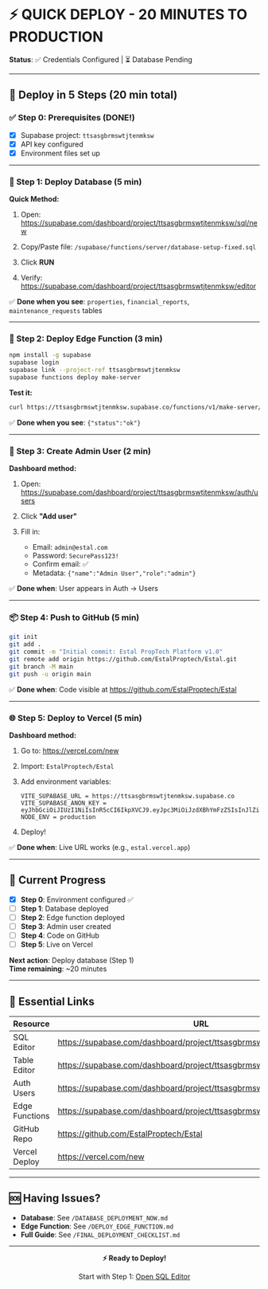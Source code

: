 # ⚡ QUICK DEPLOY - 20 MINUTES TO PRODUCTION

**Status**: ✅ Credentials Configured | ⏳ Database Pending

---

## 🚀 Deploy in 5 Steps (20 min total)

### ✅ Step 0: Prerequisites (DONE!)
- [x] Supabase project: `ttsasgbrmswtjtenmksw`
- [x] API key configured
- [x] Environment files set up

---

### 📝 Step 1: Deploy Database (5 min)

**Quick Method:**

1. Open: https://supabase.com/dashboard/project/ttsasgbrmswtjtenmksw/sql/new

2. Copy/Paste file: `/supabase/functions/server/database-setup-fixed.sql`

3. Click **RUN**

4. Verify: https://supabase.com/dashboard/project/ttsasgbrmswtjtenmksw/editor

✅ **Done when you see**: `properties`, `financial_reports`, `maintenance_requests` tables

---

### 🔧 Step 2: Deploy Edge Function (3 min)

```bash
npm install -g supabase
supabase login
supabase link --project-ref ttsasgbrmswtjtenmksw
supabase functions deploy make-server
```

**Test it:**
```bash
curl https://ttsasgbrmswtjtenmksw.supabase.co/functions/v1/make-server/health
```

✅ **Done when you see**: `{"status":"ok"}`

---

### 👤 Step 3: Create Admin User (2 min)

**Dashboard method:**

1. Open: https://supabase.com/dashboard/project/ttsasgbrmswtjtenmksw/auth/users

2. Click **"Add user"**

3. Fill in:
   - Email: `admin@estal.com`
   - Password: `SecurePass123!`
   - Confirm email: ✅
   - Metadata: `{"name":"Admin User","role":"admin"}`

✅ **Done when**: User appears in Auth → Users

---

### 📦 Step 4: Push to GitHub (5 min)

```bash
git init
git add .
git commit -m "Initial commit: Estal PropTech Platform v1.0"
git remote add origin https://github.com/EstalProptech/Estal.git
git branch -M main
git push -u origin main
```

✅ **Done when**: Code visible at https://github.com/EstalProptech/Estal

---

### 🌐 Step 5: Deploy to Vercel (5 min)

**Dashboard method:**

1. Go to: https://vercel.com/new

2. Import: `EstalProptech/Estal`

3. Add environment variables:
   ```
   VITE_SUPABASE_URL = https://ttsasgbrmswtjtenmksw.supabase.co
   VITE_SUPABASE_ANON_KEY = eyJhbGciOiJIUzI1NiIsInR5cCI6IkpXVCJ9.eyJpc3MiOiJzdXBhYmFzZSIsInJlZiI6InR0c2FzZ2JybXN3dGp0ZW5ta3N3Iiwicm9sZSI6ImFub24iLCJpYXQiOjE3NjE2NzExMjUsImV4cCI6MjA3NzI0NzEyNX0.ubkbkAv5YPgABtAZi0s3VgISVNX7uUh11porsHPmMnc
   NODE_ENV = production
   ```

4. Deploy!

✅ **Done when**: Live URL works (e.g., `estal.vercel.app`)

---

## 🎯 Current Progress

- [x] **Step 0**: Environment configured ✅
- [ ] **Step 1**: Database deployed
- [ ] **Step 2**: Edge function deployed
- [ ] **Step 3**: Admin user created
- [ ] **Step 4**: Code on GitHub
- [ ] **Step 5**: Live on Vercel

**Next action**: Deploy database (Step 1)  
**Time remaining**: ~20 minutes

---

## 🔗 Essential Links

| Resource | URL |
|----------|-----|
| SQL Editor | https://supabase.com/dashboard/project/ttsasgbrmswtjtenmksw/sql/new |
| Table Editor | https://supabase.com/dashboard/project/ttsasgbrmswtjtenmksw/editor |
| Auth Users | https://supabase.com/dashboard/project/ttsasgbrmswtjtenmksw/auth/users |
| Edge Functions | https://supabase.com/dashboard/project/ttsasgbrmswtjtenmksw/functions |
| GitHub Repo | https://github.com/EstalProptech/Estal |
| Vercel Deploy | https://vercel.com/new |

---

## 🆘 Having Issues?

- **Database**: See `/DATABASE_DEPLOYMENT_NOW.md`
- **Edge Function**: See `/DEPLOY_EDGE_FUNCTION.md`
- **Full Guide**: See `/FINAL_DEPLOYMENT_CHECKLIST.md`

---

<div align="center">

**⚡ Ready to Deploy!**

Start with Step 1: [Open SQL Editor](https://supabase.com/dashboard/project/ttsasgbrmswtjtenmksw/sql/new)

</div>
